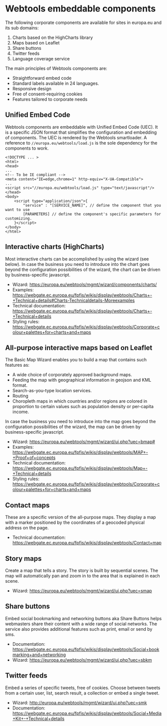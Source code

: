 
# Webtools embeddable components
The following corporate components are available for sites in europa.eu and its sub domains:
 1. Charts based on the HighCharts library
 2. Maps based on Leaflet
 3. Share buttons
 4. Twitter feeds
 5. Language coverage service

The main principles of Webtools components are:
 - Straightforward embed code
 - Standard labels available in 24 languages.
 - Responsive design
 - Free of consent-requiring cookies
 - Features tailored to corporate needs

## Unified Embed Code
Webtools components are embeddable with Unified Embed Code (UEC). It is a specific JSON format that simplifies the configuration and embedding of components.
The UEC is rendered by the Webtools smartloader. A reference to `//europa.eu/webtools/load.js` is the sole dependency for the components to work.


    <!DOCTYPE ... >
    <html>
    <head>
    ...
    <!-- To be IE compliant -->
    <meta content="IE=edge,chrome=1" http-equiv="X-UA-Compatible">
    ...
    <script src="//europa.eu/webtools/load.js" type="text/javascript"/>
    </head>
    <body>
        <script type="application/json">{
            "service" : "[SERVICE_NAME]", // define the component that you want to use
            [PARAMETERS] // define the component's specific parameters for customizing.
        }</script>
    </body>
    </html>
    
## Interactive charts (HighCharts)
Most interactive charts can be accomplished by using the wizard (see below). In case the business you need to introduce into the chart goes beyond the configuration possibilities of the wizard, the chart can be driven by business-specific javascript.
 - Wizard: https://europa.eu/webtools/mgmt/wizard/components/charts/
 - Examples: https://webgate.ec.europa.eu/fpfis/wikis/display/webtools/Charts+-+Technical+details#Charts-Technicaldetails-Moreexamples
 - Technical documentation: https://webgate.ec.europa.eu/fpfis/wikis/display/webtools/Charts+-+Technical+details
 - Styling rules: https://webgate.ec.europa.eu/fpfis/wikis/display/webtools/Corporate+colour+palettes+for+charts+and+maps

## All-purpose interactive maps based on Leaflet
The Basic Map Wizard enables you to build a map that contains such features as:
 - A wide choice of corporately approved background maps.
 - Feeding the map with geographical information in geojson and KML format.
 - Search-as-you-type location services.
 - Routing
 - Choropleth maps in which countries and/or regions are colored in proportion to certain values such as population density or per-capita income.

In case the business you need to introduce into the map goes beyond the configuration possibilities of the wizard, the map can be driven by business-specific javascript.
 - Wizard: https://europa.eu/webtools/mgmt/wizard/ui.php?uec=bmap#
 - Examples: https://webgate.ec.europa.eu/fpfis/wikis/display/webtools/MAP+-+Proof+of+concepts
 - Technical documentation: https://webgate.ec.europa.eu/fpfis/wikis/display/webtools/Map+-+Technical+details
 - Styling rules: https://webgate.ec.europa.eu/fpfis/wikis/display/webtools/Corporate+colour+palettes+for+charts+and+maps

## Contact maps
These are a specific version of the all-purpose maps. They display a map with a marker positioned by the  coordinates of a geocoded physical address on the page.
 - Technical documentation: https://webgate.ec.europa.eu/fpfis/wikis/display/webtools/Contact+map

## Story maps
Create a map that tells a story. The story is built by sequential scenes. The map will automatically pan and zoom in to the area that is explained in each scene.
 - Wizard: https://europa.eu/webtools/mgmt/wizard/ui.php?uec=smap

## Share buttons
Embed social bookmarking and networking buttons aka Share Buttons helps webmasters share their content with a wide range of social networks. The service also provides additional features such as print, email or send by sms.

 - Documentation: https://webgate.ec.europa.eu/fpfis/wikis/display/webtools/Social+bookmarking+and+networking
 - Wizard: https://europa.eu/webtools/mgmt/wizard/ui.php?uec=sbkm

## Twitter feeds
Embed a series of specific tweets, free of cookies. Choose between tweets from a certain user, list, search result, a collection or embed a single tweet.
 - Wizard: http://europa.eu/webtools/mgmt/wizard/ui.php?uec=smk
 - Documentation: https://webgate.ec.europa.eu/fpfis/wikis/display/webtools/Social+Media+Kit+-+Technical+details

